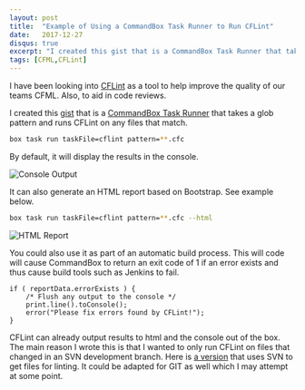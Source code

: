 ```yaml
---
layout: post
title:  "Example of Using a CommandBox Task Runner to Run CFLint"
date:   2017-12-27
disqus: true
excerpt: "I created this gist that is a CommandBox Task Runner that takes a glob pattern and runs CFLint on any files that match."
tags: [CFML,CFLint]
---
```


I have been looking into [CFLint](https://github.com/cflint/CFLint) as a tool to help improve the quality of our teams CFML. Also, to aid in code reviews. 

I created this [gist](https://gist.github.com/jsteinshouer/9e3556e5940f86388f9ecd91d129b78d) that is a [CommandBox Task Runner](https://commandbox.ortusbooks.com/content/task-runners.html) that takes a glob pattern and runs CFLint on any files that match.

```bash
box task run taskFile=cflint pattern=**.cfc
```

By default, it will display the results in the console.

![Console Output](https://www.dropbox.com/s/q9b10tbxe3ggrp0/cflint-console-output.PNG?dl=1)

It can also generate an HTML report based on Bootstrap. See example below.

```bash
box task run taskFile=cflint pattern=**.cfc --html
```

![HTML Report](https://www.dropbox.com/s/thq7ftu33ebaov6/cflint-html-results.PNG?dl=1)

You could also use it as part of an automatic build process. This will code will cause CommandBox to return an exit code of 1 if an error exists and thus cause build tools such as Jenkins to fail.

```cfscript
if ( reportData.errorExists ) {
	/* Flush any output to the console */
	print.line().toConsole();
	error("Please fix errors found by CFLint!");
}
```

CFLint can already output results to html and the console out of the box. The main reason I wrote this is that I wanted to only run CFLint on files that changed in an SVN development branch. Here is [a version](https://gist.github.com/jsteinshouer/8a21d1445a4f24be050946bb85c86136) that uses SVN to get files for linting. It could be adapted for GIT as well which I may attempt at some point. 